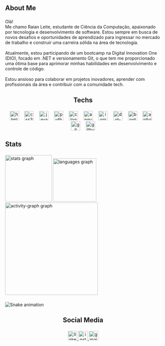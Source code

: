 <h2 align="left">About Me</h2>

###

<p align="left">Olá!<br>Me chamo Raian Leite, estudante de Ciência da Computação, apaixonado por tecnologia e desenvolvimento de software. Estou sempre em busca de novos desafios e oportunidades de aprendizado para ingressar no mercado de trabalho e construir uma carreira sólida na área de tecnologia.<br><br>Atualmente, estou participando de um bootcamp na Digital Innovation One (DIO), focado em .NET e versionamento Git, o que tem me proporcionado uma ótima base para aprimorar minhas habilidades em desenvolvimento e controle de código.<br><br>Estou ansioso para colaborar em projetos inovadores, aprender com profissionais da área e contribuir com a comunidade tech.</p>

###

<h2 align="center">Techs</h2>

###

<div align="center">
  <img src="https://cdn.jsdelivr.net/gh/devicons/devicon/icons/html5/html5-original.svg" height="30" alt="html5 logo"  />
  <img width="10" />
  <img src="https://cdn.jsdelivr.net/gh/devicons/devicon/icons/css3/css3-original.svg" height="30" alt="css3 logo"  />
  <img width="10" />
  <img src="https://skillicons.dev/icons?i=java" height="30" alt="java logo"  />
  <img width="10" />
  <img src="https://skillicons.dev/icons?i=py" height="30" alt="python logo"  />
  <img width="10" />
  <img src="https://cdn.jsdelivr.net/gh/devicons/devicon/icons/c/c-original.svg" height="30" alt="c logo"  />
  <img width="10" />
  <img src="https://cdn.jsdelivr.net/gh/devicons/devicon/icons/angularjs/angularjs-original.svg" height="30" alt="angularjs logo"  />
  <img width="10" />
  <img src="https://cdn.jsdelivr.net/gh/devicons/devicon/icons/ionic/ionic-original.svg" height="30" alt="ionic logo"  />
  <img width="10" />
  <img src="https://skillicons.dev/icons?i=dotnet" height="30" alt="dot-net logo"  />
  <img width="10" />
  <img src="https://cdn.jsdelivr.net/gh/devicons/devicon/icons/bootstrap/bootstrap-original.svg" height="30" alt="bootstrap logo"  />
  <img width="10" />
  <img src="https://cdn.jsdelivr.net/gh/devicons/devicon/icons/arduino/arduino-original.svg" height="30" alt="arduino logo"  />
  <img width="10" />
  <img src="https://skillicons.dev/icons?i=git" height="30" alt="git logo"  />
  <img width="10" />
  <img src="https://skillicons.dev/icons?i=github" height="30" alt="github logo"  />
</div>

###

<h2 align="left">Stats</h2>

###

<div align="left">
  <img src="https://github-readme-stats.vercel.app/api?username=RaianLeite&hide_title=false&hide_rank=false&show_icons=true&include_all_commits=true&count_private=true&disable_animations=false&theme=gruvbox_light&locale=en&hide_border=false&order=1" height="151" alt="stats graph"  />
  <img src="https://github-readme-stats.vercel.app/api/top-langs?username=RaianLeite&locale=en&hide_title=false&layout=compact&card_width=320&langs_count=5&theme=gruvbox_light&hide_border=false&order=2" height="140" alt="languages graph"  />
  <img src="https://github-readme-activity-graph.vercel.app/graph?username=RaianLeite&radius=16&theme=gruvbox&area=true&order=5" height="300" alt="activity-graph graph"  />
</div>

###

<img src="https://raw.githubusercontent.com/RaianLeite/RaianLeite/output/snake.svg" alt="Snake animation" />

###

<h2 align="center">Social Media</h2>

###

<div align="center">
  <a href="www.linkedin.com/in/raian-leite" target="_blank">
    <img src="https://img.shields.io/static/v1?message=LinkedIn&logo=linkedin&label=&color=0077B5&logoColor=white&labelColor=&style=for-the-badge" height="30" alt="linkedin logo"  />
  </a>
  <a href="https://www.instagram.com/raian_leite" target="_blank">
    <img src="https://img.shields.io/static/v1?message=Instagram&logo=instagram&label=&color=E4405F&logoColor=white&labelColor=&style=for-the-badge" height="30" alt="instagram logo"  />
  </a>
  <a href="raianleite97@gmail.com" target="_blank">
    <img src="https://img.shields.io/static/v1?message=Gmail&logo=gmail&label=&color=D14836&logoColor=white&labelColor=&style=for-the-badge" height="30" alt="gmail logo"  />
  </a>
</div>

###
